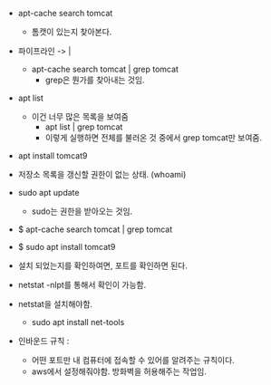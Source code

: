 - apt-cache search tomcat 
	- 톰캣이 있는지 찾아본다. 
- 파이프라인 -> | 
	- apt-cache search tomcat  | grep tomcat 
		- grep은 뭔가를 찾아내는 것임. 
- apt list 
	- 이건 너무 많은 목록을 보여줌 
		- apt list | grep tomcat
		- 이렇게 실행하면 전체를 불러온 것 중에서 grep tomcat만 보여줌. 
- apt install tomcat9 


- 저장소 목록을 갱신할 권한이 없는 상태. (whoami)
- sudo apt update 
	- sudo는 권한을 받아오는 것임. 
- $ apt-cache search tomcat | grep tomcat
- $ sudo apt install tomcat9

- 설치 되었는지를 확인하여면, 포트를 확인하면 된다. 
- netstat -nlpt를 통해서 확인이 가능함. 
- netstat을 설치해야함. 
	- sudo apt install net-tools



- 인바운드 규칙 : 
	- 어떤 포트만 내 컴퓨터에 접속할 수 있어를 알려주는 규칙이다. 
	- aws에서 설정해줘야함. 방화벽을 허용해주는 작업임. 